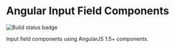 # Angular Input Field Components
![Build status badge](https://travis-ci.org/Sylphony/angular-input-field-components.svg?branch=master)

Input field components using AngularJS 1.5+ components.

